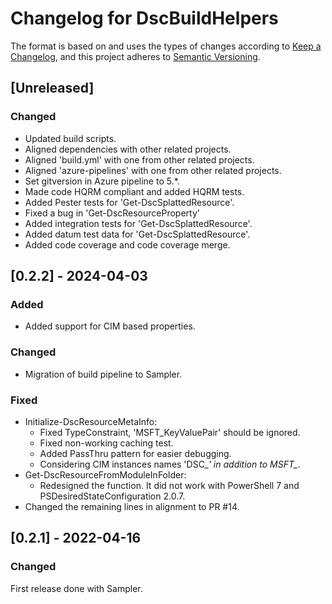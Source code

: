 # Changelog for DscBuildHelpers

The format is based on and uses the types of changes according to [Keep a Changelog](https://keepachangelog.com/en/1.0.0/),
and this project adheres to [Semantic Versioning](https://semver.org/spec/v2.0.0.html).

## [Unreleased]

### Changed

- Updated build scripts.
- Aligned dependencies with other related projects.
- Aligned 'build.yml' with one from other related projects.
- Aligned 'azure-pipelines' with one from other related projects.
- Set gitversion in Azure pipeline to 5.*.
- Made code HQRM compliant and added HQRM tests.
- Added Pester tests for 'Get-DscSplattedResource'.
- Fixed a bug in 'Get-DscResourceProperty'
- Added integration tests for 'Get-DscSplattedResource'.
- Added datum test data for 'Get-DscSplattedResource'.
- Added code coverage and code coverage merge.

## [0.2.2] - 2024-04-03

### Added

- Added support for CIM based properties.

### Changed

- Migration of build pipeline to Sampler.

### Fixed

- Initialize-DscResourceMetaInfo:
  - Fixed TypeConstraint, 'MSFT_KeyValuePair' should be ignored.
  - Fixed non-working caching test.
  - Added PassThru pattern for easier debugging.
  - Considering CIM instances names 'DSC_*' in addition to MSFT_*.
- Get-DscResourceFromModuleInFolder:
  - Redesigned the function. It did not work with PowerShell 7 and
    PSDesiredStateConfiguration 2.0.7.
- Changed the remaining lines in alignment to PR #14.

## [0.2.1] - 2022-04-16

### Changed

First release done with Sampler.
